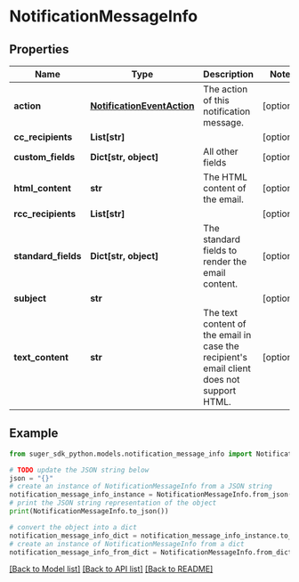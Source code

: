 # NotificationMessageInfo


## Properties

Name | Type | Description | Notes
------------ | ------------- | ------------- | -------------
**action** | [**NotificationEventAction**](NotificationEventAction.md) | The action of this notification message. | [optional] 
**cc_recipients** | **List[str]** |  | [optional] 
**custom_fields** | **Dict[str, object]** | All other fields | [optional] 
**html_content** | **str** | The HTML content of the email. | [optional] 
**rcc_recipients** | **List[str]** |  | [optional] 
**standard_fields** | **Dict[str, object]** | The standard fields to render the email content. | [optional] 
**subject** | **str** |  | [optional] 
**text_content** | **str** | The text content of the email in case the recipient&#39;s email client does not support HTML. | [optional] 

## Example

```python
from suger_sdk_python.models.notification_message_info import NotificationMessageInfo

# TODO update the JSON string below
json = "{}"
# create an instance of NotificationMessageInfo from a JSON string
notification_message_info_instance = NotificationMessageInfo.from_json(json)
# print the JSON string representation of the object
print(NotificationMessageInfo.to_json())

# convert the object into a dict
notification_message_info_dict = notification_message_info_instance.to_dict()
# create an instance of NotificationMessageInfo from a dict
notification_message_info_from_dict = NotificationMessageInfo.from_dict(notification_message_info_dict)
```
[[Back to Model list]](../README.md#documentation-for-models) [[Back to API list]](../README.md#documentation-for-api-endpoints) [[Back to README]](../README.md)


